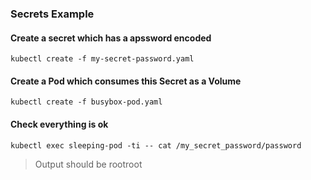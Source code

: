 ### Secrets Example

#### Create a secret which has a apssword encoded
```
kubectl create -f my-secret-password.yaml
```

#### Create a Pod which consumes this Secret as a Volume
```
kubectl create -f busybox-pod.yaml
```

#### Check everything is ok
```
kubectl exec sleeping-pod -ti -- cat /my_secret_password/password
```
> Output should be rootroot
